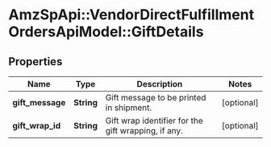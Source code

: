 # AmzSpApi::VendorDirectFulfillmentOrdersApiModel::GiftDetails

## Properties
Name | Type | Description | Notes
------------ | ------------- | ------------- | -------------
**gift_message** | **String** | Gift message to be printed in shipment. | [optional] 
**gift_wrap_id** | **String** | Gift wrap identifier for the gift wrapping, if any. | [optional] 


